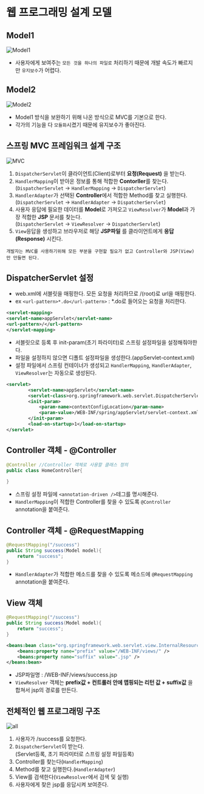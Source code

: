 # 웹 프로그래밍 설계 모델
## Model1
![Model1](https://github.com/RyuKyeongWoo/TIL/blob/main/Spring/img/Moel1.PNG)
* 사용자에게 보여주는 `모든 것을 하나의 파일로` 처리하기 때문에 개발 속도가 빠르지만 `유지보수`가 어렵다.
## Model2
![Model2](https://github.com/RyuKyeongWoo/TIL/blob/main/Spring/img/Model2.PNG)
* Model1 방식을 보완하기 위해 나온 방식으로 MVC를 기본으로 한다.
* 각가의 기능을 다 `모듈화`시켰기 때문에 유지보수가 좋아진다.
## 스프링 MVC 프레임워크 설계 구조
![MVC](https://github.com/RyuKyeongWoo/TIL/blob/main/Spring/img/SpringRescue.PNG)
1. `DispatcherServlet`이 클라이언트(Client)로부터 **요청(Request)** 을 받는다.
2. `HandlerMapping`이 받아온 정보를 통해 적합한 **Contorller**를 찾는다.<br/>
    (`DispatcherServlet` → `HandlerMapping` → `DispatcherServlet`)
3. `HandlerAdapter`가 선택된 **Controller**에서 적합한 Method를 찾고 실행한다.<br/>
    (`DispatcherServlet` → `HandlerAdapter` → `DispatcherServlet`)
4. 사용자 응답에 필요한 데이터를 **Model**로 가져오고 `ViewResolver`가 **Model**과 가장 적합한 **JSP** 문서를 찾는다.<br/>
    (`DispatcherServlet` → `ViewResolver` → `DispatcherServlet`)
5. `View`응답을 생성하고 브라우저로 해당 **JSP파일** 를 클라이언트에게 **응답(Response)** 시킨다.
```
개발자는 MVC를 사용하기위해 모든 부분을 구현할 필요가 없고 Controller와 JSP(View)만 만들면 된다.
```
## DispatcherServlet 설정
* web.xml에 서블릿을 매핑한다. 모든 요청을 처리하므로 /(root)로 url을 매핑한다.
* ex `<url-pattern>*.do</url-pattern>` : *.do로 들어오는 요청을 처리한다.
```xml
<servlet-mapping>
<servlet-name>appServlet</servlet-name>
<url-pattern>/</url-pattern>
</servlet-mapping>
```
* 서블릿으로 등록 후 init-param(초기 파라미터)로 스프링 설정파일을 설정해줘야한다.
* 파일을 설정하지 않으면 디폴트 설정파일을 생성한다.(appServlet-context.xml)
* 설정 파일에서 스프링 컨테이너가 생성되고 `HandlerMapping`, `HandlerAdapter`, `ViewResolver`는 자동으로 생성된다.
```xml
<servlet>
		<servlet-name>appServlet</servlet-name>
		<servlet-class>org.springframework.web.servlet.DispatcherServlet</servlet-class>
		<init-param>
			<param-name>contextConfigLocation</param-name>
			<param-value>/WEB-INF/spring/appServlet/servlet-context.xml</param-value>
		</init-param>
		<load-on-startup>1</load-on-startup>
</servlet>
```
## Controller 객체 - @Controller
```java
@Controller //Controller 객체로 사용할 클래스 정의
public class HomeController{
    
}
```
* 스프링 설정 파일에 `<annotation-driven />`테그를 명시해준다.<br/>
* `HandlerMapping`이 적합한 Controller를 찾을 수 있도록 `@Controller` annotation을 붙여준다.
## Controller 객체 - @RequestMapping
```java
@RequestMapping("/success")
public String success(Model model){
    return "success";
}
```
* `HandlerAdapter`가 적합한 메소드를 찾을 수 있도록 메소드에 `@RequestMapping` annotation을 붙여준다.
## View 객체
```java
@RequestMapping("/success")
public String success(Model model){
    return "success";
}
```
```xml
<beans:bean class="org.springframework.web.servlet.view.InternalResourceViewResolver">
    <beans:property name="prefix" value="/WEB-INF/views/" />
    <beans:property name="suffix" value=".jsp" />
</beans:bean>
```
* JSP파일명 : /WEB-INF/views/success.jsp
* `ViewResolver` 객체는 **prefix값 + 컨트롤러 안에 맵핑되는 리턴 값 + suffix값** 을 합쳐서 jsp의 경로를 만든다.

## 전체적인 웹 프로그래밍 구조
![all](https://github.com/RyuKyeongWoo/TIL/blob/main/Spring/img/AllRescue.PNG)
1. 사용자가 /success를 요청한다.
2. `DispatcherServlet`이 받는다.<br/>
    (Servlet등록, 초기 파라미터로 스프링 설정 파일등록)
3. Controller를 찾는다(`HandlerMapping`)
4. Method를 찾고 실행한다.(`HandlerAdapter`)
5. View를 검색한다(`ViewResolver`에서 검색 및 실행)
6. 사용자에게 찾은 jsp를 응답시켜 보여준다.

